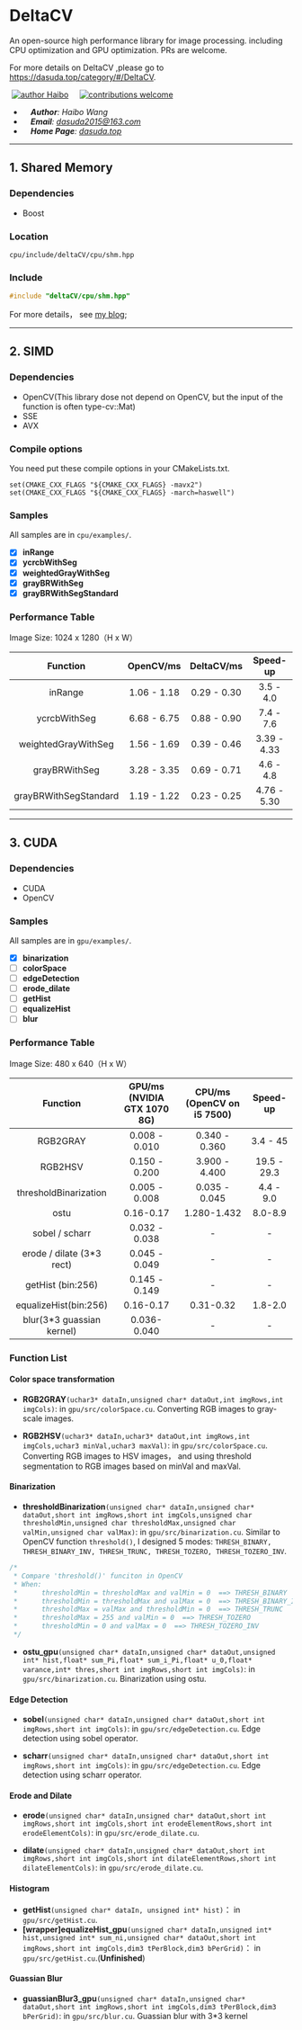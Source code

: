 # DeltaCV
An open-source high performance library for image processing. including CPU optimization and GPU optimization. PRs are welcome. 

For more details on DeltaCV ,please go to  https://dasuda.top/category/#/DeltaCV.

&nbsp;[![author Haibo](https://img.shields.io/badge/author-Haibo%20Wong-blue.svg?style=flat)](https://github.com/DasudaRunner/Object-Tracking)&nbsp;&nbsp;&nbsp;&nbsp;
[![contributions welcome](https://img.shields.io/badge/contributions-welcome-brightgreen.svg?style=flat)](https://github.com/dwyl/esta/issues)<br>
- &emsp;***Author**: Haibo Wang*<br>
- &emsp;***Email**: dasuda2015@163.com*
- &emsp;***Home Page**: [dasuda.top](https://dasuda.top)*

---
## 1. Shared Memory

### Dependencies

- Boost

### Location

`cpu/include/deltaCV/cpu/shm.hpp`

### Include
```cpp
#include "deltaCV/cpu/shm.hpp"
```
For more details， see [my blog](https://dasuda.top/deltacv/2019/04/02/DeltaCV%E4%B9%8B%E5%85%B1%E4%BA%AB%E5%86%85%E5%AD%98%E7%AF%87/);

---
## 2. SIMD

### Dependencies

- OpenCV(This library dose not depend on OpenCV, but the input of the function is often type-cv::Mat)
- SSE
- AVX

### Compile options

You need put these compile options in your CMakeLists.txt.
```shell
set(CMAKE_CXX_FLAGS "${CMAKE_CXX_FLAGS} -mavx2")
set(CMAKE_CXX_FLAGS "${CMAKE_CXX_FLAGS} -march=haswell")
```

### Samples

All samples are in `cpu/examples/`. 

- [x] **inRange** 
- [x] **ycrcbWithSeg**
- [x] **weightedGrayWithSeg**
- [x] **grayBRWithSeg**
- [x] **grayBRWithSegStandard**

### Performance Table

Image Size: 1024 x 1280（H x W）

| Function | OpenCV/ms | DeltaCV/ms | Speed-up |
|:-:|:-:|:-:|:-:|
|inRange|1.06 - 1.18|0.29 - 0.30|3.5 - 4.0|
|ycrcbWithSeg|6.68 - 6.75 |0.88 - 0.90|7.4 - 7.6|
|weightedGrayWithSeg|1.56 - 1.69|0.39 - 0.46|3.39 - 4.33|
|grayBRWithSeg|3.28 - 3.35| 0.69 - 0.71|4.6 - 4.8|
|grayBRWithSegStandard|1.19 - 1.22|0.23 - 0.25|4.76 - 5.30|

---
## 3. CUDA

### Dependencies

- CUDA
- OpenCV

### Samples

All samples are in `gpu/examples/`. 

- [x] **binarization**
- [ ] **colorSpace**
- [ ] **edgeDetection**
- [ ] **erode_dilate**
- [ ] **getHist**
- [ ] **equalizeHist**
- [ ] **blur**

### Performance Table

Image Size: 480 x 640（H x W）

| Function | GPU/ms (NVIDIA GTX 1070 8G) | CPU/ms (OpenCV on i5 7500) | Speed-up |
|:-:|:-:|:-:|:-:|
|RGB2GRAY|0.008 - 0.010|0.340 - 0.360|3.4 - 45|
|RGB2HSV|0.150 - 0.200|3.900 - 4.400|19.5 - 29.3|
|thresholdBinarization|0.005 - 0.008|0.035 - 0.045|4.4 - 9.0|
|ostu|0.16-0.17|1.280-1.432|8.0-8.9|
|sobel / scharr|0.032 - 0.038|-|-|
|erode / dilate (3*3 rect)|0.045 - 0.049|-|-|
|getHist (bin:256)|0.145 - 0.149|-|-|
|equalizeHist(bin:256)|0.16-0.17|0.31-0.32|1.8-2.0|
|blur(3*3 guassian kernel)|0.036-0.040|-|-|

### Function List

#### Color space transformation

- **RGB2GRAY**`(uchar3* dataIn,unsigned char* dataOut,int imgRows,int imgCols)`: in `gpu/src/colorSpace.cu`. Converting RGB images to gray-scale images.

- **RGB2HSV**`(uchar3* dataIn,uchar3* dataOut,int imgRows,int imgCols,uchar3 minVal,uchar3 maxVal)`: in `gpu/src/colorSpace.cu`. Converting RGB images to HSV images， and using threshold segmentation to RGB images based on minVal and maxVal.

#### Binarization

- **thresholdBinarization**`(unsigned char* dataIn,unsigned char* dataOut,short int imgRows,short int imgCols,unsigned char thresholdMin,unsigned char thresholdMax,unsigned char valMin,unsigned char valMax)`: in `gpu/src/binarization.cu`. Similar to OpenCV function `threshold()`, I designed 5 modes: `THRESH_BINARY, THRESH_BINARY_INV, THRESH_TRUNC, THRESH_TOZERO, THRESH_TOZERO_INV`.

```cpp
/*
 * Compare 'threshold()' funciton in OpenCV
 * When:
 *      thresholdMin = thresholdMax and valMin = 0  ==> THRESH_BINARY
 *      thresholdMin = thresholdMax and valMax = 0  ==> THRESH_BINARY_INV
 *      thresholdMax = valMax and thresholdMin = 0  ==> THRESH_TRUNC
 *      thresholdMax = 255 and valMin = 0  ==> THRESH_TOZERO
 *      thresholdMin = 0 and valMax = 0  ==> THRESH_TOZERO_INV
 */
```

- **ostu_gpu**`(unsigned char* dataIn,unsigned char* dataOut,unsigned int* hist,float* sum_Pi,float* sum_i_Pi,float* u_0,float* varance,int* thres,short int imgRows,short int imgCols)`: in `gpu/src/binarization.cu`. Binarization using ostu.

#### Edge Detection

- **sobel**`(unsigned char* dataIn,unsigned char* dataOut,short int imgRows,short int imgCols)`: in `gpu/src/edgeDetection.cu`. Edge detection using sobel operator.

- **scharr**`(unsigned char* dataIn,unsigned char* dataOut,short int imgRows,short int imgCols)`: in `gpu/src/edgeDetection.cu`. Edge detection using scharr operator.

#### Erode and Dilate

- **erode**`(unsigned char* dataIn,unsigned char* dataOut,short int imgRows,short int imgCols,short int erodeElementRows,short int erodeElementCols)`: in `gpu/src/erode_dilate.cu`. 

- **dilate**`(unsigned char* dataIn,unsigned char* dataOut,short int imgRows,short int imgCols,short int dilateElementRows,short int dilateElementCols)`: in `gpu/src/erode_dilate.cu`. 

#### Histogram

- **getHist**`(unsigned char* dataIn, unsigned int* hist)`： in `gpu/src/getHist.cu`. 
- **\[wrapper\]equalizeHist_gpu**`(unsigned char* dataIn,unsigned int* hist,unsigned int* sum_ni,unsigned char* dataOut,short int imgRows,short int imgCols,dim3 tPerBlock,dim3 bPerGrid)`： in `gpu/src/getHist.cu`.(**Unfinished**)

#### Guassian Blur

- **guassianBlur3_gpu**`(unsigned char* dataIn,unsigned char* dataOut,short int imgRows,short int imgCols,dim3 tPerBlock,dim3 bPerGrid)`: in `gpu/src/blur.cu`. Guassian blur with 3\*3 kernel
